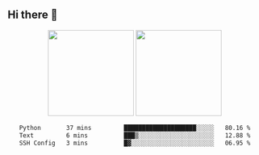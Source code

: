 ## Hi there 👋
<div align="center">
<span>  </span>
<img height="170px" src="https://github-readme-stats.vercel.app/api?username=LZvoid&show_icons=true&count_private==true&v=3" /><span>        </span><img height="170px" src="https://github-readme-stats.vercel.app/api/top-langs/?username=LZvoid&layout=compact&langs_count=8&v=3" />
<span>  </span>
</div>
<div align="center">

<!--START_SECTION:waka-->

```txt
Python       37 mins         ████████████████████░░░░░   80.16 %
Text         6 mins          ███▒░░░░░░░░░░░░░░░░░░░░░   12.88 %
SSH Config   3 mins          █▓░░░░░░░░░░░░░░░░░░░░░░░   06.95 %
```

<!--END_SECTION:waka-->
</div>
